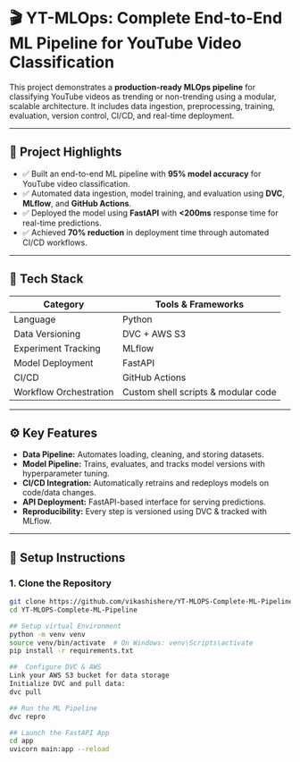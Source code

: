 # 🎬 YT-MLOps: Complete End-to-End ML Pipeline for YouTube Video Classification

This project demonstrates a **production-ready MLOps pipeline** for classifying YouTube videos as trending or non-trending using a modular, scalable architecture. It includes data ingestion, preprocessing, training, evaluation, version control, CI/CD, and real-time deployment.

---

## 🚀 Project Highlights

- ✅ Built an end-to-end ML pipeline with **95% model accuracy** for YouTube video classification.
- ✅ Automated data ingestion, model training, and evaluation using **DVC**, **MLflow**, and **GitHub Actions**.
- ✅ Deployed the model using **FastAPI** with **<200ms** response time for real-time predictions.
- ✅ Achieved **70% reduction** in deployment time through automated CI/CD workflows.

---

## 🧠 Tech Stack

| Category        | Tools & Frameworks                         |
|----------------|--------------------------------------------|
| Language        | Python                                     |
| Data Versioning | DVC + AWS S3                               |
| Experiment Tracking | MLflow                                 |
| Model Deployment | FastAPI                                   |
| CI/CD           | GitHub Actions                             |
| Workflow Orchestration | Custom shell scripts & modular code  |


---

## ⚙️ Key Features

- **Data Pipeline:** Automates loading, cleaning, and storing datasets.
- **Model Pipeline:** Trains, evaluates, and tracks model versions with hyperparameter tuning.
- **CI/CD Integration:** Automatically retrains and redeploys models on code/data changes.
- **API Deployment:** FastAPI-based interface for serving predictions.
- **Reproducibility:** Every step is versioned using DVC & tracked with MLflow.

---

## 🔧 Setup Instructions

### 1. Clone the Repository

```bash
git clone https://github.com/vikashishere/YT-MLOPS-Complete-ML-Pipeline.git
cd YT-MLOPS-Complete-ML-Pipeline

## Setup virtual Environment 
python -m venv venv
source venv/bin/activate  # On Windows: venv\Scripts\activate
pip install -r requirements.txt

##  Configure DVC & AWS
Link your AWS S3 bucket for data storage
Initialize DVC and pull data:
dvc pull

## Run the ML Pipeline
dvc repro

## Launch the FastAPI App
cd app
uvicorn main:app --reload
